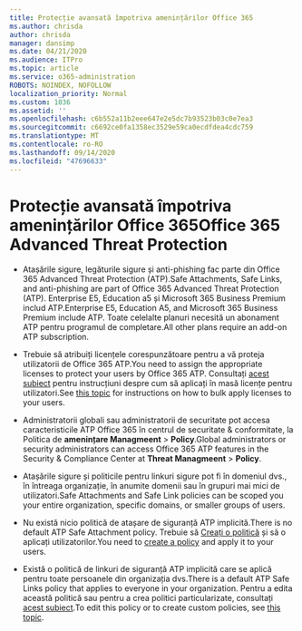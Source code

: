 ```yaml
---
title: Protecție avansată împotriva amenințărilor Office 365
ms.author: chrisda
author: chrisda
manager: dansimp
ms.date: 04/21/2020
ms.audience: ITPro
ms.topic: article
ms.service: o365-administration
ROBOTS: NOINDEX, NOFOLLOW
localization_priority: Normal
ms.custom: 1036
ms.assetid: ''
ms.openlocfilehash: c6b552a11b2eee647e2e5dc7b93523b03c0e7ea3
ms.sourcegitcommit: c6692ce0fa1358ec3529e59ca0ecdfdea4cdc759
ms.translationtype: MT
ms.contentlocale: ro-RO
ms.lasthandoff: 09/14/2020
ms.locfileid: "47696633"
---
```

# <a name="office-365-advanced-threat-protection"></a><span data-ttu-id="6c6cb-102">Protecție avansată împotriva amenințărilor Office 365</span><span class="sxs-lookup"><span data-stu-id="6c6cb-102">Office 365 Advanced Threat Protection</span></span>

- <span data-ttu-id="6c6cb-103">Atașările sigure, legăturile sigure și anti-phishing fac parte din Office 365 Advanced Threat Protection (ATP).</span><span class="sxs-lookup"><span data-stu-id="6c6cb-103">Safe Attachments, Safe Links, and anti-phishing are part of Office 365 Advanced Threat Protection (ATP).</span></span> <span data-ttu-id="6c6cb-104">Enterprise E5, Education a5 și Microsoft 365 Business Premium includ ATP.</span><span class="sxs-lookup"><span data-stu-id="6c6cb-104">Enterprise E5, Education A5, and Microsoft 365 Business Premium include ATP.</span></span> <span data-ttu-id="6c6cb-105">Toate celelalte planuri necesită un abonament ATP pentru programul de completare.</span><span class="sxs-lookup"><span data-stu-id="6c6cb-105">All other plans require an add-on ATP subscription.</span></span>

- <span data-ttu-id="6c6cb-106">Trebuie să atribuiți licențele corespunzătoare pentru a vă proteja utilizatorii de Office 365 ATP.</span><span class="sxs-lookup"><span data-stu-id="6c6cb-106">You need to assign the appropriate licenses to protect your users by Office 365 ATP.</span></span> <span data-ttu-id="6c6cb-107">Consultați [acest subiect](https://docs.microsoft.com/microsoft-365/admin/add-users/add-users) pentru instrucțiuni despre cum să aplicați în masă licențe pentru utilizatori.</span><span class="sxs-lookup"><span data-stu-id="6c6cb-107">See [this topic](https://docs.microsoft.com/microsoft-365/admin/add-users/add-users) for instructions on how to bulk apply licenses to your users.</span></span>

- <span data-ttu-id="6c6cb-108">Administratorii globali sau administratorii de securitate pot accesa caracteristicile ATP Office 365 în centrul de securitate & conformitate, la Politica de **amenințare Managmeent** \> **Policy**.</span><span class="sxs-lookup"><span data-stu-id="6c6cb-108">Global administrators or security administrators can access Office 365 ATP features in the Security & Compliance Center at **Threat Managmeent** \> **Policy**.</span></span>

- <span data-ttu-id="6c6cb-109">Atașările sigure și politicile pentru linkuri sigure pot fi în domeniul dvs., în întreaga organizație, în anumite domenii sau în grupuri mai mici de utilizatori.</span><span class="sxs-lookup"><span data-stu-id="6c6cb-109">Safe Attachments and Safe Link policies can be scoped you your entire organization, specific domains, or smaller groups of users.</span></span>

- <span data-ttu-id="6c6cb-110">Nu există nicio politică de atașare de siguranță ATP implicită.</span><span class="sxs-lookup"><span data-stu-id="6c6cb-110">There is no default ATP Safe Attachment policy.</span></span> <span data-ttu-id="6c6cb-111">Trebuie să [Creați o politică](https://docs.microsoft.com/microsoft-365/security/office-365-security/set-up-atp-safe-attachments-policies) și să o aplicați utilizatorilor.</span><span class="sxs-lookup"><span data-stu-id="6c6cb-111">You need to [create a policy](https://docs.microsoft.com/microsoft-365/security/office-365-security/set-up-atp-safe-attachments-policies) and apply it to your users.</span></span>

- <span data-ttu-id="6c6cb-112">Există o politică de linkuri de siguranță ATP implicită care se aplică pentru toate persoanele din organizația dvs.</span><span class="sxs-lookup"><span data-stu-id="6c6cb-112">There is a default ATP Safe Links policy that applies to everyone in your organization.</span></span> <span data-ttu-id="6c6cb-113">Pentru a edita această politică sau pentru a crea politici particularizate, consultați [acest subiect](https://docs.microsoft.com/microsoft-365/security/office-365-security/set-up-atp-safe-links-policies).</span><span class="sxs-lookup"><span data-stu-id="6c6cb-113">To edit this policy or to create custom policies, see [this topic](https://docs.microsoft.com/microsoft-365/security/office-365-security/set-up-atp-safe-links-policies).</span></span>
